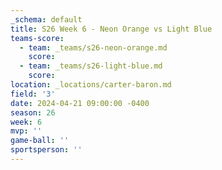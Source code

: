 ```yaml
---
_schema: default
title: S26 Week 6 - Neon Orange vs Light Blue
teams-score:
  - team: _teams/s26-neon-orange.md
    score:
  - team: _teams/s26-light-blue.md
    score:
location: _locations/carter-baron.md
field: '3'
date: 2024-04-21 09:00:00 -0400
season: 26
week: 6
mvp: ''
game-ball: ''
sportsperson: ''
---
```

